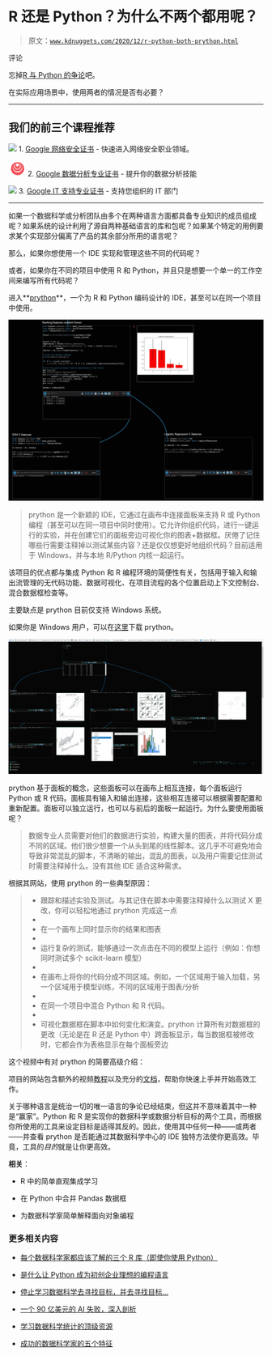 # R 还是 Python？为什么不两个都用呢？

> 原文：[`www.kdnuggets.com/2020/12/r-python-both-prython.html`](https://www.kdnuggets.com/2020/12/r-python-both-prython.html)

评论

忘掉[R 与 Python 的争论](https://www.kdnuggets.com/tag/python-vs-r)吧。

在实际应用场景中，使用两者的情况是否有必要？

* * *

## 我们的前三个课程推荐

![](img/0244c01ba9267c002ef39d4907e0b8fb.png) 1\. [Google 网络安全证书](https://www.kdnuggets.com/google-cybersecurity) - 快速进入网络安全职业领域。

![](img/e225c49c3c91745821c8c0368bf04711.png) 2\. [Google 数据分析专业证书](https://www.kdnuggets.com/google-data-analytics) - 提升你的数据分析技能

![](img/0244c01ba9267c002ef39d4907e0b8fb.png) 3\. [Google IT 支持专业证书](https://www.kdnuggets.com/google-itsupport) - 支持您组织的 IT 部门

* * *

如果一个数据科学或分析团队由多个在两种语言方面都具备专业知识的成员组成呢？如果系统的设计利用了源自两种基础语言的库和包呢？如果某个特定的用例要求某个实现部分偏离了产品的其余部分所用的语言呢？

那么，如果你想使用一个 IDE 实现和管理这些不同的代码呢？

或者，如果你在不同的项目中使用 R 和 Python，并且只是想要一个单一的工作空间来编写所有代码呢？

进入**[prython](http://www.prython.com/)**，一个为 R 和 Python 编码设计的 IDE，甚至可以在同一个项目中使用。

![图片](img/aa4f740d6b5596653e02ecd024d58834.png)

> prython 是一个新颖的 IDE，它通过在画布中连接面板来支持 R 或 Python 编程（甚至可以在同一项目中同时使用）。它允许你组织代码，进行一键运行的实验，并在创建它们的面板旁边可视化你的图表+数据框。厌倦了记住哪些行需要注释掉以测试某些内容？还是仅仅想更好地组织代码？目前适用于 Windows，并与本地 R/Python 内核一起运行。

该项目的优点都与集成 Python 和 R 编程环境的简便性有关，包括用于输入和输出流管理的无代码功能、数据可视化、在项目流程的各个位置启动上下文控制台、混合数据框检查等。

主要缺点是 prython 目前仅支持 Windows 系统。

如果你是 Windows 用户，可以在[这里](http://www.prython.com/download.html)下载 prython。

![图片](img/b77638697db4a8c5f7bec95afdbb69d3.png)

prython 基于面板的概念，这些面板可以在画布上相互连接，每个面板运行 Python 或 R 代码。面板具有输入和输出连接，这些相互连接可以根据需要配置和重新配置。面板可以独立运行，也可以与前后的面板一起运行。为什么要使用面板呢？

> 数据专业人员需要对他们的数据进行实验，构建大量的图表，并将代码分成不同的区域。他们很少想要一个从头到尾的线性脚本。这几乎不可避免地会导致非常混乱的脚本，不清晰的输出，混乱的图表，以及用户需要记住测试时需要注释掉什么。没有其他 IDE 适合这种需求。

根据其网站，使用 prython 的一些典型原因：

> +   跟踪和描述实验及测试。与其记住在脚本中需要注释掉什么以测试 X 更改，你可以轻松地通过 prython 完成这一点
> +   
> +   在一个画布上同时显示你的结果和图表
> +   
> +   运行复杂的测试，能够通过一次点击在不同的模型上运行（例如：你想同时测试多个 scikit-learn 模型）
> +   
> +   在画布上将你的代码分成不同区域。例如，一个区域用于输入加载，另一个区域用于模型训练，不同的区域用于图表/分析
> +   
> +   在同一个项目中混合 Python 和 R 代码。
> +   
> +   可视化数据框在脚本中如何变化和演变。prython 计算所有对数据框的更改（无论是在 R 还是 Python 中）跨面板显示，每当数据框被修改时，它都会作为表格显示在每个面板旁边

这个视频中有对 prython 的简要高级介绍：

项目的网站包含额外的视频[教程](http://www.prython.com/tutorials.html)以及充分的[文档](http://www.prython.com/documentation.html)，帮助你快速上手并开始高效工作。

关于哪种语言是统治一切的唯一语言的争论已经结束，但这并不意味着其中一种是“赢家”。Python 和 R 是实现你的数据科学或数据分析目标的两个工具，而根据你所使用的工具来设定目标是适得其反的。因此，使用其中任何一种——或两者——并查看 prython 是否能通过其数据科学中心的 IDE 独特方法使你更高效。毕竟，工具的*目的*就是让你更高效。

**相关**：

+   R 中的简单直观集成学习

+   在 Python 中合并 Pandas 数据框

+   为数据科学家简单解释面向对象编程

### 更多相关内容

+   [每个数据科学家都应该了解的三个 R 库（即使你使用 Python）](https://www.kdnuggets.com/2021/12/three-r-libraries-every-data-scientist-know-even-python.html)

+   [是什么让 Python 成为初创企业理想的编程语言](https://www.kdnuggets.com/2021/12/makes-python-ideal-programming-language-startups.html)

+   [停止学习数据科学去寻找目标，并去寻找目标…](https://www.kdnuggets.com/2021/12/stop-learning-data-science-find-purpose.html)

+   [一个 90 亿美元的 AI 失败，深入剖析](https://www.kdnuggets.com/2021/12/9b-ai-failure-examined.html)

+   [学习数据科学统计的顶级资源](https://www.kdnuggets.com/2021/12/springboard-top-resources-learn-data-science-statistics.html)

+   [成功的数据科学家的五个特征](https://www.kdnuggets.com/2021/12/5-characteristics-successful-data-scientist.html)
